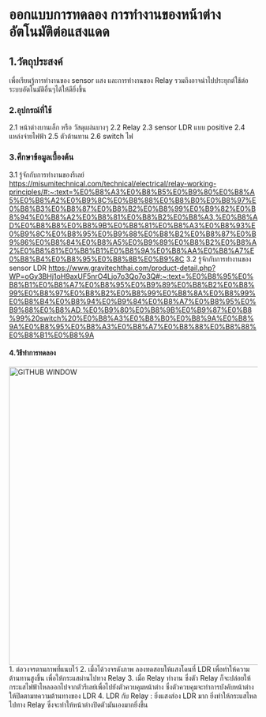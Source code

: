 # ออกแบบการทดลอง การทำงานของหน้าต่างอัตโนมัติต่อแสงแดด
## 1.วัตถุประสงค์  
  เพื่อเรียนรู้การทำงานของ sensor แสง และการทำงานของ Relay รวมถึงอาจนำไปประยุกต์ใช้ต่อระบบอัตโนมัติอื่นๆได้ให้ดียิ่งขึ้น
### 2.อุปกรณ์ที่ใช้
  2.1 หน้าต่างบานเล็ก หรือ วัสดุแผ่นบางๆ
  2.2 Relay
  2.3 sensor LDR แบบ positive
  2.4 แหล่งจ่ายไฟฟ้า
  2.5 ตัวต้านทาน
  2.6 switch ไฟ
### 3.ศึกษาข้อมูลเบื้องต้น  
  3.1 รู้จักกับการทำงานของรีเลย์ https://misumitechnical.com/technical/electrical/relay-working-principles/#:~:text=%E0%B8%A3%E0%B8%B5%E0%B9%80%E0%B8%A5%E0%B8%A2%E0%B9%8C%E0%B8%88%E0%B8%B0%E0%B8%97%E0%B8%B3%E0%B8%87%E0%B8%B2%E0%B8%99%E0%B9%82%E0%B8%94%E0%B8%A2%E0%B8%81%E0%B8%B2%E0%B8%A3,%E0%B8%AD%E0%B8%B8%E0%B8%9B%E0%B8%81%E0%B8%A3%E0%B8%93%E0%B9%8C%E0%B8%95%E0%B9%88%E0%B8%B2%E0%B8%87%E0%B9%86%E0%B8%84%E0%B8%A5%E0%B9%89%E0%B8%B2%E0%B8%A2%E0%B8%81%E0%B8%B1%E0%B8%9A%E0%B8%AA%E0%B8%A7%E0%B8%B4%E0%B8%95%E0%B8%8B%E0%B9%8C
  3.2 รู้จักกับการทำงานของ sensor LDR https://www.gravitechthai.com/product-detail.php?WP=oGy3BHj1oH9axUF5nrO4Ljo7o3Qo7o3Q#:~:text=%E0%B8%95%E0%B8%B1%E0%B8%A7%E0%B8%95%E0%B9%89%E0%B8%B2%E0%B8%99%E0%B8%97%E0%B8%B2%E0%B8%99%E0%B8%8A%E0%B8%99%E0%B8%B4%E0%B8%94%E0%B9%84%E0%B8%A7%E0%B8%95%E0%B9%88%E0%B8%AD,%E0%B9%80%E0%B8%9B%E0%B9%87%E0%B8%99%20switch%20%E0%B8%A3%E0%B8%B0%E0%B8%9A%E0%B8%9A%E0%B8%95%E0%B8%A3%E0%B8%A7%E0%B8%88%E0%B8%88%E0%B8%B1%E0%B8%9A
#### 4.วิธีทำการทดลอง
<img width="604" alt="GITHUB WINDOW" src="https://user-images.githubusercontent.com/98943405/154261591-cbafd9ba-8c14-4aa0-b83c-90119f1a3a6e.png">
1. ต่อวงจรตามภาพที่แนบไว้
2. เมื่อได้วงจรดังภาพ ลองทดสอบให้แสงโดนที่ LDR เพื่อทำให้ความต้านทานสูงขึ้น เพื่อให้กระแสผ่านไปทาง Relay
3. เมื่อ Relay ทำงาน ซึ่งตัว Relay ก็จะปล่อยให้กระแสไฟฟ้าไหลออกไปจากตัวรีเลย์เพื่อไปยังตัวควบคุมหน้าต่าง ซึ่งตัวควบคุมจะทำการบังคับหน้าต่างให้ปิดตามทความต้านทางของ LDR
4. LDR กับ Relay : ยิ่งแสงส่อง LDR มาก ยิ่งทำให้กระแสไหลไปทาง Relay ซึ่งจะทำให้หน้าต่างปิดตัวมันเองมากยิ่งขึ้น
